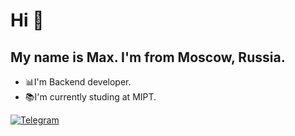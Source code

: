 # Hi 👋
## My name is Max. I'm from Moscow, Russia.

- 📊I'm Backend developer.
- 📚I'm currently studing at MIPT.

[![Telegram](https://img.shields.io/badge/Telegram-2CA5E0?style=for-the-badge&logo=telegram&logoColor=white)](https://t.me/smax294)


<!---
Maxonov/Maxonov is a ✨ special ✨ repository because its `README.md` (this file) appears on your GitHub profile.
You can click the Preview link to take a look at your changes.
--->
